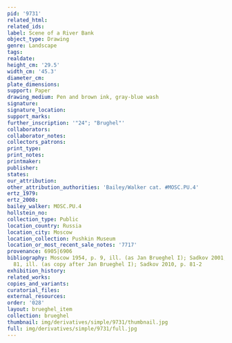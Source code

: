 ```yaml
---
pid: '9731'
related_html: 
related_ids: 
label: Scene of a River Bank
object_type: Drawing
genre: Landscape
tags: 
realdate: 
height_cm: '29.5'
width_cm: '45.3'
diameter_cm: 
plate_dimensions: 
support: Paper
drawing_medium: Pen and brown ink, gray-blue wash
signature: 
signature_location: 
support_marks: 
further_inscription: '"24"; "Brughel"'
collaborators: 
collaborator_notes: 
collectors_patrons: 
print_type: 
print_notes: 
printmaker: 
publisher: 
states: 
our_attribution: 
other_attribution_authorities: 'Bailey/Walker cat. #MOSC.PU.4'
ertz_1979: 
ertz_2008: 
bailey_walker: MOSC.PU.4
hollstein_no: 
collection_type: Public
location_country: Russia
location_city: Moscow
location_collection: Pushkin Museum
location_or_most_recent_sale_notes: '7717'
provenance: 6905|6906
bibliography: Moscow 1954, p. 9, ill. (as Jan Brueghel I); Sadkov 2001, p. 75, nr.
  81, ill. (as copy after Jan Brueghel I); Sadkov 2010, p. 81-2
exhibition_history: 
related_works: 
copies_and_variants: 
curatorial_files: 
external_resources: 
order: '028'
layout: brueghel_item
collection: brueghel
thumbnail: img/derivatives/simple/9731/thumbnail.jpg
full: img/derivatives/simple/9731/full.jpg
---
```

